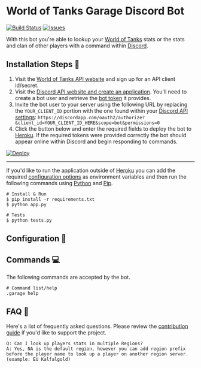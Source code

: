 # World of Tanks Garage Discord Bot

[![Build Status](https://travis-ci.org/chasinggreg/wot-garage-bot.svg?branch=master)](https://travis-ci.org/chasinggreg/wot-garage-bot) [![Issues](https://img.shields.io/github/issues/chasinggreg/wot-garage-bot.svg)](https://github.com/chasinggreg/wot-garage-bot/issues)

With this bot you're able to lookup your [World of Tanks](http://worldoftanks.com/) stats or the stats and clan of other players with a command within [Discord](https://discordapp.com/).

## Installation Steps :minidisc: 

1. Visit the [World of Tanks API website](https://developers.wargaming.net/applications/) and sign up for an API client id/secret.
2. Visit the [Discord API website and create an application](https://discordapp.com/developers/applications/). You'll need to create a bot user and retrieve the [bot token](https://discordapp.com/developers/docs/intro#bots-and-apps) it provides.
3. Invite the bot user to your server using the following URL by replacing the `YOUR_CLIENT_ID` portion with the one found within your [Discord API settings](https://discordapp.com/developers/applications/): `https://discordapp.com/oauth2/authorize?&client_id=YOUR_CLIENT_ID_HERE&scope=bot&permissions=0`
4. Click the button below and enter the required fields to deploy the bot to [Heroku](http://heroku.com). If the required tokens were provided correctly the bot should appear online within Discord and begin responding to commands. 

[![Deploy](https://www.herokucdn.com/deploy/button.svg)](https://heroku.com/deploy?template=https://github.com/chasinggreg/wot-garage-bot/master)

---

If you'd like to run the application outside of [Heroku](http://heroku.com) you can add the required [configuration options](#configuration-file_folder) as environment variables and then run the following commands using [Python](https://www.python.org/) and [Pip](https://pypi.org/project/pip/).

```
# Install & Run
$ pip install -r requirements.txt
$ python app.py

# Tests
$ python tests.py
```

## Configuration :file_folder: 


## Commands :computer: 
The following commands are accepted by the bot.

```
# Command list/help
.garage help
```

## FAQ :speech_balloon: 
Here's a list of frequently asked questions. Please review the [contribution guide](.github/ISSUE_TEMPLATE/CONTRIBUTING.md) if you'd like to support the project.
```
Q: Can I look up players stats in multiple Regions?
A: Yes, NA is the default region, however you can add region prefix before the player name to look up a player on another region server. (example: EU Kalfalgold)
```
